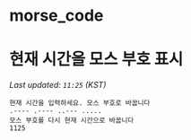 # morse_code
# 현재 시간을 모스 부호 표시
<!-- MORSE_TIME_START -->
_Last updated: `11:25` (KST)_

```
현재 시간을 입력하세요. 모스 부호로 바꿉니다
.---- .---- ..--- .....
모스 부호를 다시 현재 시간으로 바꿉니다
1125
```
<!-- MORSE_TIME_END -->
